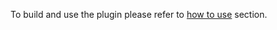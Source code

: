To build and use the plugin please refer to [how to use](https://github.com/Cloud-V/Lighter#-how-to-use) section. 